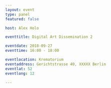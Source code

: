 ```yaml
---
layout: event
type: panel
featured: false

host: Alex Holo

eventtitle: Digital Art Dissemination 2

eventdate: 2018-09-27
eventtime: 16:00 - 18:00

eventlocation: Krematorium
eventaddress: Gerichtstrasse 40, XXXXX Berlin
eventlat: 52
eventlong: 12

---
```

